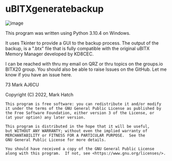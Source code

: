 # uBITXgeneratebackup

![image](https://user-images.githubusercontent.com/70183884/200133911-ec8a7441-2d97-44ee-b7f0-b516ebd52f85.png)


This program was written using Python 3.10.4 on Windows. 

It uses Tkinter to provide a GUI to the backup process. The output of the backup, is a ".btx" file that is fully compatible with the original uBITX Memory Manager developed by KD8CEC.

I can be reached with thru my email on QRZ or thru topics on the groups.io BITX20 group. You should also be able to raise Issues on the GitHub. Let me know if you have an issue here.

73
Mark
AJ6CU  

Copyright (C) 2022,  Mark Hatch

    This program is free software: you can redistribute it and/or modify
    it under the terms of the GNU General Public License as published by
    the Free Software Foundation, either version 3 of the License, or
    (at your option) any later version.

    This program is distributed in the hope that it will be useful,
    but WITHOUT ANY WARRANTY; without even the implied warranty of
    MERCHANTABILITY or FITNESS FOR A PARTICULAR PURPOSE.  See the
    GNU General Public License for more details.

    You should have received a copy of the GNU General Public License
    along with this program.  If not, see <https://www.gnu.org/licenses/>.
